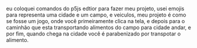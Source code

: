 eu coloquei comandos do p5js edtior para fazer meu projeto, usei emojis para representa uma cidade e um campo, e veiculos, meu projeto é como se fosse um jogo, onde você primeiramente clica na tela, e depois para o caminhão que esta transportando alimentos do campo para cidade andar, e por fim, quando chega na cidade você é parabenizado por transpotar o alimento.

